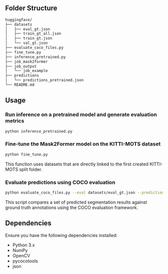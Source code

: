 ## Folder Structure

```bash
huggingface/
├── datasets
│   ├── eval_gt.json
│   ├── train_gt_all.json
│   ├── train_gt.json
│   └── val_gt.json
├── evaluate_coco_files.py
├── fine_tune.py
├── inference_pretrained.py
├── job_mask2former
├── job_output
│   └── job_example
├── predictions
│   └── predictions_pretrained.json
└── README.md
```

## Usage

### Run inference on a pretrained model and generate evaluation metrics
```bash
python inference_pretrained.py
```

### Fine-tune the Mask2Former model on the KITTI-MOTS dataset
```bash
python fine_tune.py
```

This function uses datasets that are directly linked to the first created KITTI-MOTS split folder.

### Evaluate predictions using COCO evaluation
```bash
python evaluate_coco_files.py --eval datasets/eval_gt.json --predictions predictions/predictions_pretrained.json
```

This script compares a set of predicted segmentation results against ground truth annotations using the COCO evaluation framework.

## Dependencies
Ensure you have the following dependencies installed:
- Python 3.x
- NumPy
- OpenCV
- pycocotools
- json
